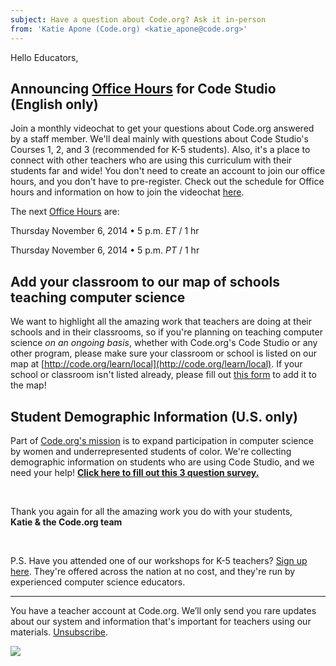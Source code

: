 ```yaml
---
subject: Have a question about Code.org? Ask it in-person
from: 'Katie Apone (Code.org) <katie_apone@code.org>'
---
```

Hello Educators,


## Announcing [Office Hours](http://code.org/educate/k5/k5officehours) for Code Studio (English only) 

Join a monthly videochat to get your questions about Code.org answered by a staff member. We'll deal mainly with questions about Code Studio's Courses 1, 2, and 3 (recommended for K-5 students). Also, it's a place to connect with other teachers who are using this curriculum with their students far and wide! You don't need to create an account to join our office hours, and you don't have to pre-register. Check out the schedule for Office hours and information on how to join the videochat [here](http://code.org/educate/k5/k5officehours).

The next [Office Hours](http://code.org/educate/k5/k5officehours) are: 

Thursday November 6, 2014 • 5 p.m. *ET* / 1 hr

Thursday November 6, 2014 • 5 p.m. *PT* / 1 hr

## Add your classroom to our map of schools teaching computer science

We want to highlight all the amazing work that teachers are doing at their schools and in their classrooms, so if you're planning on teaching computer science *on an ongoing basis*, whether with Code.org's Code Studio or any other program, please make sure your classroom or school is listed on our map at [http://code.org/learn/local](http://code.org/learn/local). If your school or classroom isn't listed already, please fill out [this form](http://code.org/schools/new) to add it to the map!

## Student Demographic Information (U.S. only)

Part of [Code.org's mission](http://code.org/about) is to expand participation in computer science by women and underrepresented students of color. We're collecting demographic information on students who are using Code Studio, and we need your help! [**Click here to fill out this 3 question survey.**](https://www.surveymonkey.com/r/HTPGR8J)

<br/>

Thank you again for all the amazing work you do with your students, 
<br/>
**Katie & the Code.org team**

<br/>

P.S. Have you attended one of our workshops for K-5 teachers? [Sign up here](http://code.org/professional-development-workshops). They're offered across the nation at no cost, and they're run by experienced computer science educators. 


<hr/>

You have a teacher account at Code.org. We’ll only send you rare updates about our system and information that's important for teachers using our materials. [Unsubscribe](<%= unsubscribe_link %>).

![](<%= tracking_pixel %>)

